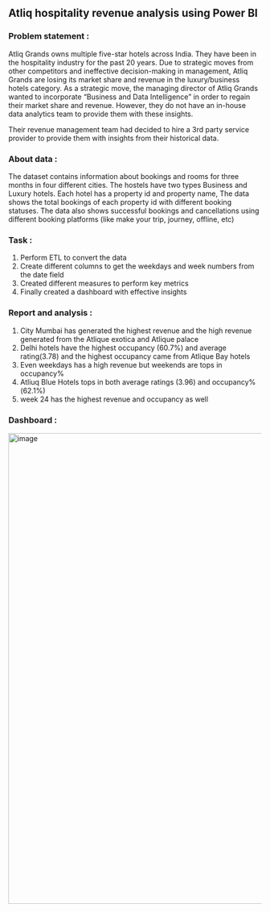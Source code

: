 ## Atliq hospitality revenue analysis using Power BI

### Problem statement : 
Atliq Grands owns multiple five-star hotels across India. They have been in the hospitality industry for the past 20 years. Due to strategic moves from other competitors and ineffective decision-making in management, Atliq Grands are losing its market share and revenue in the luxury/business hotels category. As a strategic move, the managing director of Atliq Grands wanted to incorporate “Business and Data Intelligence” in order to regain their market share and revenue. However, they do not have an in-house data analytics team to provide them with these insights.

Their revenue management team had decided to hire a 3rd party service provider to provide them with insights from their historical data.

### About data :
The dataset contains information about bookings and rooms for three months in four different cities. The hostels have two types Business and Luxury hotels. 
Each hotel has a property id and property name, The data shows the total bookings of each property id with different booking statuses.
The data also shows successful bookings and cancellations using different booking platforms (like make your trip, journey, offline, etc)

### Task :
1. Perform ETL to convert the data
2. Create different columns to  get the weekdays and week numbers from the date field
3. Created different measures to perform key metrics
4. Finally created a dashboard with effective insights

### Report and analysis :
1. City Mumbai has generated the highest revenue and the high revenue generated from the Atlique exotica and Atlique palace
2. Delhi hotels have the highest occupancy (60.7%) and average rating(3.78) and the highest occupancy came from Atlique Bay hotels
3. Even weekdays has a high revenue but weekends are tops in occupancy%
4. Atliuq Blue Hotels tops in both average ratings (3.96) and occupancy%(62.1%)
5. week 24 has the highest revenue and occupancy as well

### Dashboard :

<img width="934" alt="image" src="https://github.com/sarojinimandapati/Atliq-Hospitality-revenue-analysis/assets/124454596/168c2f55-34a2-41f1-9dbd-b2651669d1a0">



       

